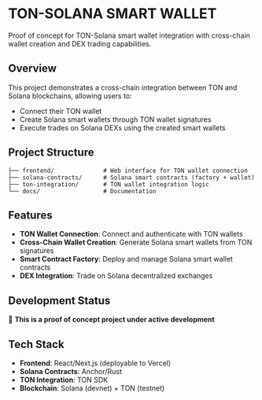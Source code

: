 # TON-SOLANA SMART WALLET

Proof of concept for TON-Solana smart wallet integration with cross-chain wallet creation and DEX trading capabilities.

## Overview

This project demonstrates a cross-chain integration between TON and Solana blockchains, allowing users to:
- Connect their TON wallet
- Create Solana smart wallets through TON wallet signatures
- Execute trades on Solana DEXs using the created smart wallets

## Project Structure

```
├── frontend/              # Web interface for TON wallet connection
├── solana-contracts/      # Solana smart contracts (factory + wallet)
├── ton-integration/       # TON wallet integration logic
└── docs/                  # Documentation
```

## Features

- **TON Wallet Connection**: Connect and authenticate with TON wallets
- **Cross-Chain Wallet Creation**: Generate Solana smart wallets from TON signatures
- **Smart Contract Factory**: Deploy and manage Solana smart wallet contracts
- **DEX Integration**: Trade on Solana decentralized exchanges

## Development Status

🚧 **This is a proof of concept project under active development**

## Tech Stack

- **Frontend**: React/Next.js (deployable to Vercel)
- **Solana Contracts**: Anchor/Rust
- **TON Integration**: TON SDK
- **Blockchain**: Solana (devnet) + TON (testnet)